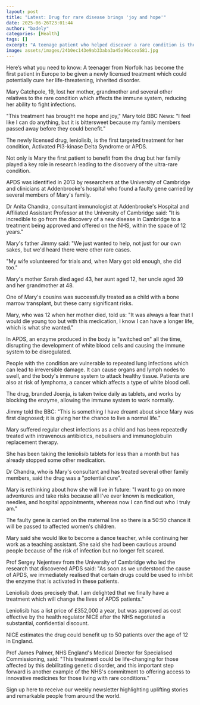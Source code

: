 ```yaml
---
layout: post
title: "Latest: Drug for rare disease brings 'joy and hope'"
date: 2025-06-26T23:01:44
author: "badely"
categories: [Health]
tags: []
excerpt: "A teenage patient who helped discover a rare condition is the first to benefit from a new treatment."
image: assets/images/24b0ec143e9ab33aba3a45a96ccea581.jpg
---
```


Here’s what you need to know: A teenager from Norfolk has become the first patient in Europe to be given a newly licensed treatment which could potentially cure her life-threatening, inherited disorder.

Mary Catchpole, 19, lost her mother, grandmother and several other relatives to the rare condition which affects the immune system, reducing her ability to fight infections.

"This treatment has brought me hope and joy," Mary told BBC News: "I feel like I can do anything, but it is bittersweet because my family members passed away before they could benefit."

The newly licensed drug, leniolisib, is the first targeted treatment for her condition, Activated PI3-kinase Delta Syndrome or APDS.

Not only is Mary the first patient to benefit from the drug but her family played a key role in research leading to the discovery of the ultra-rare condition.

APDS was identified in 2013 by researchers at the University of Cambridge and clinicians at Addenbrooke's hospital who found a faulty gene carried by several members of Mary's family.

Dr Anita Chandra, consultant immunologist at Addenbrooke's Hospital and Affiliated Assistant Professor at the University of Cambridge said: "It is incredible to go from the discovery of a new disease in Cambridge to a treatment being approved and offered on the NHS, within the space of 12 years."

Mary's father Jimmy said: "We just wanted to help, not just for our own sakes, but we'd heard there were other rare cases. 

"My wife volunteered for trials and, when Mary got old enough, she did too."

Mary's mother Sarah died aged 43, her aunt aged 12, her uncle aged 39 and her grandmother at 48.

One of Mary's cousins was successfully treated as a child with a bone marrow transplant, but these carry significant risks.

Mary, who was 12 when her mother died, told us: "It was always a fear that I would die young too but with this medication, I know I can have a longer life, which is what she wanted."

In APDS, an enzyme produced in the body is "switched on" all the time, disrupting the development of white blood cells and causing the immune system to be disregulated.

People with the condition are vulnerable to repeated lung infections which can lead to irreversible damage. It can cause organs and lymph nodes to swell, and the body's immune system to attack healthy tissue. Patients are also at risk of lymphoma, a cancer which affects a type of white blood cell.

The drug, branded Joenja, is taken twice daily as tablets, and works by blocking the enzyme, allowing the immune system to work normally.

Jimmy told the BBC: "This is something I have dreamt about since Mary was first diagnosed; it is giving her the chance to live a normal life."

Mary suffered regular chest infections as a child and has been repeatedly treated with intravenous antibiotics, nebulisers and immunoglobulin replacement therapy.

She has been taking the leniolisib tablets for less than a month but has already stopped some other medication.

Dr Chandra, who is Mary's consultant and has treated several other family members, said the drug was a "potential cure".

Mary is rethinking about how she will live in future: "I want to go on more adventures and take risks because all I've ever known is medication, needles, and hospital appointments, whereas now I can find out who I truly am."

The faulty gene is carried on the maternal line so there is a 50:50 chance it will be passed to affected women's children. 

Mary said she would like to become a dance teacher, while continuing her work as a teaching assistant. She said she had been cautious around people because of the risk of infection but no longer felt scared.

Prof Sergey Nejentsev from the University of Cambridge who led the research that discovered APDS said: "As soon as we understood the cause of APDS, we immediately realised that certain drugs could be used to inhibit the enzyme that is activated in these patients. 

Leniolisib does precisely that. I am delighted that we finally have a treatment which will change the lives of APDS patients."

Leniolisib has a list price of £352,000 a year, but was approved as cost effective by the health regulator NICE after the NHS negotiated a substantial, confidential discount.

NICE estimates the drug could benefit up to 50 patients over the age of 12 in England.

Prof James Palmer, NHS England's Medical Director for Specialised Commissioning, said: "This treatment could be life-changing for those affected by this debilitating genetic disorder, and this important step forward is another example of the NHS's commitment to offering access to innovative medicines for those living with rare conditions."

Sign up here to receive our weekly newsletter highlighting uplifting stories and remarkable people from around the world.

